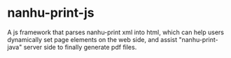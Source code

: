 # nanhu-print-js
A js framework that parses nanhu-print xml into html, which can help users dynamically set page elements on the web side, and assist "nanhu-print-java" server side to finally generate pdf files.
